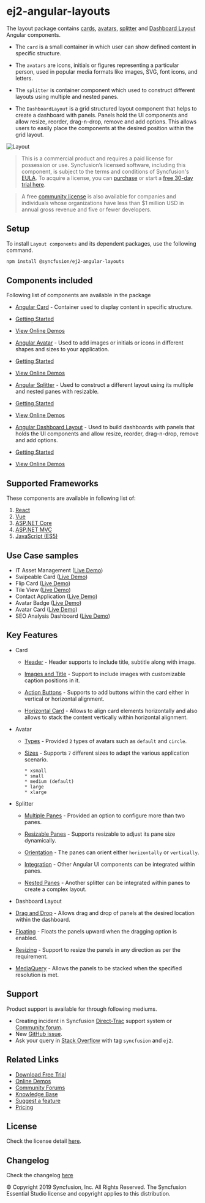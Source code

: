 # ej2-angular-layouts

The layout package contains [cards](https://www.syncfusion.com/angular-components/angular-card?utm_source=npm&utm_medium=listing&utm_campaign=angular-layout-npm), [avatars](https://www.syncfusion.com/angular-components/angular-avatar?utm_source=npm&utm_medium=listing&utm_campaign=angular-layout-npm), [splitter](https://www.syncfusion.com/angular-components/angular-splitter?utm_source=npm&utm_medium=listing&utm_campaign=angular-layout-npm) and [Dashboard Layout](https://www.syncfusion.com/angular-components/angular-dashboard-layout?utm_source=npm&utm_medium=listing&utm_campaign=angular-layout-npm) Angular components.

* The `card` is a small container in which user can show defined content in specific structure.

* The `avatars` are icons, initials or figures representing a particular person, used in popular media formats like images, SVG, font icons, and letters.

* The `splitter` is container component which used to construct different layouts using multiple and nested panes.

* The `DashboardLayout` is a grid structured layout component that helps to create a dashboard with panels. Panels hold the UI components and allow resize, reorder, drag-n-drop, remove and add options. This allows users to easily place the components at the desired position within the grid layout.

![Layout](https://ej2.syncfusion.com/products/images/layout/readme.png)

> This is a commercial product and requires a paid license for possession or use. Syncfusion’s licensed software, including this component, is subject to the terms and conditions of Syncfusion's [EULA](https://www.syncfusion.com/eula/es/). To acquire a license, you can [purchase](https://www.syncfusion.com/sales/products) or start a [free 30-day trial here](https://www.syncfusion.com/account/manage-trials/start-trials).

> A free [community license](https://www.syncfusion.com/products/communitylicense/?utm_source=npm&utm_medium=listing&utm_campaign=angular-layout-npm) is also available for companies and individuals whose organizations have less than $1 million USD in annual gross revenue and five or fewer developers.

## Setup

To install `Layout components` and its dependent packages, use the following command.

```sh
npm install @syncfusion/ej2-angular-layouts
```

## Components included

Following list of components are available in the package

* [Angular Card](https://www.syncfusion.com/angular-components/angular-card?utm_source=npm&utm_medium=listing&utm_campaign=angular-layout-npm) - Container used to display content in specific structure.
* [Getting Started](https://ej2.syncfusion.com/angular/documentation/card/getting-started/?utm_source=npm&utm_medium=listing&utm_campaign=angular-layout-npm)
* [View Online Demos](https://ej2.syncfusion.com/angular/demos/?utm_source=npm&utm_medium=listing&utm_campaign=angular-layout-npm#/bootstrap5/card/basic)

* [Angular Avatar](https://www.syncfusion.com/angular-components/angular-avatar?utm_source=npm&utm_medium=listing&utm_campaign=angular-layout-npm) - Used to add images or initials or icons in different shapes and sizes to your application.
* [Getting Started](https://ej2.syncfusion.com/angular/documentation/avatar/getting-started/?utm_source=npm&utm_medium=listing&utm_campaign=angular-layout-npm)
* [View Online Demos](https://ej2.syncfusion.com/angular/demos/?utm_source=npm&utm_medium=listing&utm_campaign=angular-layout-npm#/bootstrap5/avatar/default)

* [Angular Splitter](https://www.syncfusion.com/angular-components/angular-splitter?utm_source=npm&utm_medium=listing&utm_campaign=angular-layout-npm) - Used to construct a different layout using its multiple and nested panes with resizable.
* [Getting Started](https://ej2.syncfusion.com/angular/documentation/splitter/getting-started/?utm_source=npm&utm_medium=listing&utm_campaign=angular-layout-npm)
* [View Online Demos](https://ej2.syncfusion.com/angular/demos/?utm_source=npm&utm_medium=listing&utm_campaign=angular-layout-npm#/bootstrap5/splitter/default)

* [Angular Dashboard Layout](https://www.syncfusion.com/angular-components/angular-dashboard-layout?utm_source=npm&utm_medium=listing&utm_campaign=angular-layout-npm) - Used to build dashboards with panels that holds the UI components and allow resize, reorder, drag-n-drop, remove and add options.
* [Getting Started](https://ej2.syncfusion.com/angular/documentation/dashboard-layout/getting-started/?utm_source=npm&utm_medium=listing&utm_campaign=angular-layout-npm)
* [View Online Demos](https://ej2.syncfusion.com/angular/demos/?utm_source=npm&utm_medium=listing&utm_campaign=angular-layout-npm#/bootstrap5/dashboard-layout/default)

## Supported Frameworks

These components are available in following list of:

1.	[React](https://www.syncfusion.com/react-components?utm_source=npm&utm_medium=listing&utm_campaign=angular-layout-npm)
2.	[Vue](https://www.syncfusion.com/vue-components?utm_source=npm&utm_medium=listing&utm_campaign=angular-layout-npm)
3.	[ASP.NET Core](https://www.syncfusion.com/aspnet-core-ui-controls?utm_source=npm&utm_medium=listing&utm_campaign=angular-layout-npm)
4.	[ASP.NET MVC](https://www.syncfusion.com/aspnet-mvc-ui-controls?utm_source=npm&utm_medium=listing&utm_campaign=angular-layout-npm)
5.	[JavaScript (ES5)](https://www.syncfusion.com/javascript-ui-controls?utm_source=npm&utm_medium=listing&utm_campaign=angular-layout-npm)

## Use Case samples

* IT Asset Management ([Live Demo](https://ej2.syncfusion.com/showcase/vue/assetmanagement/?utm_source=npm&utm_medium=listing&utm_campaign=angular-layout-npm))
* Swipeable Card ([Live Demo](https://ej2.syncfusion.com/demos/?utm_source=npm&utm_medium=listing&utm_campaign=angular-layout-npm#/bootstrap5/card/swipeable.html))
* Flip Card ([Live Demo](https://ej2.syncfusion.com/demos/?utm_source=npm&utm_medium=listing&utm_campaign=angular-layout-npm#/bootstrap5/card/flip.html))
* Tile View ([Live Demo](https://ej2.syncfusion.com/demos/?utm_source=npm&utm_medium=listing&utm_campaign=angular-layout-npm#/bootstrap5/card/tile.html))
* Contact Application ([Live Demo](https://ej2.syncfusion.com/demos/?utm_source=npm&utm_medium=listing&utm_campaign=angular-layout-npm#/bootstrap5/avatar/listview.html))
* Avatar Badge ([Live Demo](https://ej2.syncfusion.com/demos/?utm_source=npm&utm_medium=listing&utm_campaign=angular-layout-npm#/bootstrap5/avatar/badge.html))
* Avatar Card ([Live Demo](https://ej2.syncfusion.com/demos/?utm_source=npm&utm_medium=listing&utm_campaign=angular-layout-npm#/bootstrap5/avatar/card.html))
* SEO Analysis Dashboard ([Live Demo](https://ej2.syncfusion.com/angular/demos/?utm_source=npm&utm_medium=listing&utm_campaign=angular-layout-npm#/bootstrap5/dashboard-layout/analytics-dashboard.html))

## Key Features

* Card
  * [Header](https://ej2.syncfusion.com/angular/demos/?utm_source=npm&utm_medium=listing&utm_campaign=angular-layout-npm#/bootstrap5/card/basic) - Header supports to include title, subtitle along with image.

  * [Images and Title](https://ej2.syncfusion.com/angular/demos/?utm_source=npm&utm_medium=listing&utm_campaign=angular-layout-npm#/bootstrap5/card/reveal) - Support to include images with customizable caption positions in it.

  * [Action Buttons](https://ej2.syncfusion.com/angular/demos/?utm_source=npm&utm_medium=listing&utm_campaign=angular-layout-npm#/bootstrap5/card/vertical) - Supports to add buttons within the card either in vertical or horizontal alignment.

  * [Horizontal Card](https://ej2.syncfusion.com/angular/demos/?utm_source=npm&utm_medium=listing&utm_campaign=angular-layout-npm#/bootstrap5/card/horizontal) - Allows to align card elements horizontally and also allows to stack the content vertically within horizontal alignment.

* Avatar
  * [Types](https://ej2.syncfusion.com/angular/demos/?utm_source=npm&utm_medium=listing&utm_campaign=angular-layout-npm#/bootstrap5/avatar/default) - Provided `2` types of avatars such as `default` and `circle`.

  * [Sizes](https://ej2.syncfusion.com/angular/demos/?utm_source=npm&utm_medium=listing&utm_campaign=angular-layout-npm#/bootstrap5/avatar/types) - Supports `7` different sizes to adapt the various application scenario.

        * xsmall
        * small
        * medium (default)
        * large
        * xlarge

* Splitter
  * [Multiple Panes](https://ej2.syncfusion.com/angular/demos/?utm_source=npm&utm_medium=listing&utm_campaign=angular-layout-npm#/bootstrap5/splitter/default) - Provided an option to configure more than two panes.

  * [Resizable Panes](https://ej2.syncfusion.com/angular/demos/?utm_source=npm&utm_medium=listing&utm_campaign=angular-layout-npm#/bootstrap5/splitter/code-editor-layout) - Supports resizable to adjust its pane size dynamically.

  * [Orientation](https://ej2.syncfusion.com/angular/demos/?utm_source=npm&utm_medium=listing&utm_campaign=angular-layout-npm#/bootstrap5/splitter/default) - The panes can orient either `horizontally` or `vertically`.

  * [Integration](https://ej2.syncfusion.com/angular/demos/?utm_source=npm&utm_medium=listing&utm_campaign=angular-layout-npm#/bootstrap5/splitter/accordion-navigation-menu) - Other Angular UI components can be integrated within panes.

  * [Nested Panes](https://ej2.syncfusion.com/angular/demos/?utm_source=npm&utm_medium=listing&utm_campaign=angular-layout-npm#/bootstrap5/splitter/code-editor-layout) - Another splitter can be integrated within panes to create a complex layout.

* Dashboard Layout
 
* [Drag and Drop](https://ej2.syncfusion.com/angular/demos/#/bootstrap5/dashboard-layout/analytics-dashboard?utm_source=npm&utm_medium=listing&utm_campaign=angular-layout-npm) - Allows drag and drop of panels at the desired location within the dashboard.

* [Floating](https://ej2.syncfusion.com/angular/documentation/dashboard-layout/floating-of-panels/?utm_source=npm&utm_medium=listing&utm_campaign=angular-layout-npm) - Floats the panels upward when the dragging option is enabled.

* [Resizing](https://ej2.syncfusion.com/angular/documentation/dashboard-layout/interaction-with-panels/resizing-of-panels/?utm_source=npm&utm_medium=listing&utm_campaign=angular-layout-npm) - Support to resize the panels in any direction as per the requirement.

* [MediaQuery](https://ej2.syncfusion.com/angular/demos/#/bootstrap5/dashboard-layout/default?utm_source=npm&utm_medium=listing&utm_campaign=angular-layout-npm) - Allows the panels to be stacked when the specified resolution is met.

## Support

Product support is available for through following mediums.

* Creating incident in Syncfusion [Direct-Trac](https://www.syncfusion.com/support/directtrac/incidents/?utm_source=npm&utm_medium=listing&utm_campaign=angular-layout-npm) support system or [Community forum](https://www.syncfusion.com/forums/essential-js2/?utm_source=npm&utm_medium=listing&utm_campaign=angular-layout-npm).
* New [GitHub issue](https://github.com/syncfusion/ej2-angular-ui-components/issues/?utm_source=npm&utm_medium=listing&utm_campaign=angular-layout-npm).
* Ask your query in [Stack Overflow](https://stackoverflow.com/?utm_source=npm&utm_medium=listing&utm_campaign=angular-layout-npm) with tag `syncfusion` and `ej2`.

## Related Links

* [Download Free Trial](https://www.syncfusion.com/downloads?utm_source=npm&utm_medium=listing&utm_campaign=angular-layout-npm)
* [Online Demos](https://ej2.syncfusion.com/angular/demos/?utm_source=npm&utm_medium=listing&utm_campaign=angular-layout-npm)
* [Community Forums](https://www.syncfusion.com/forums/?utm_source=npm&utm_medium=listing&utm_campaign=angular-layout-npm)
* [Knowledge Base](https://www.syncfusion.com/kb/essential-js2?utm_source=npm&utm_medium=listing&utm_campaign=angular-layout-npm)
* [Suggest a feature](https://www.syncfusion.com/feedback/angular?utm_source=npm&utm_medium=listing&utm_campaign=angular-layout-npm)
* [Pricing](https://www.syncfusion.com/sales/products/angular?utm_source=npm&utm_medium=listing&utm_campaign=angular-layout-npm)

## License

Check the license detail [here](https://github.com/syncfusion/ej2-angular-ui-components/blob/master/components/layouts/license/?utm_source=npm&utm_medium=listing&utm_campaign=angular-layout-npm).

## Changelog

Check the changelog [here](https://github.com/syncfusion/ej2-angular-ui-components/blob/master/components/layouts/CHANGELOG.md/?utm_source=npm&utm_medium=listing&utm_campaign=angular-layout-npm)

© Copyright 2019 Syncfusion, Inc. All Rights Reserved. The Syncfusion Essential Studio license and copyright applies to this distribution.
